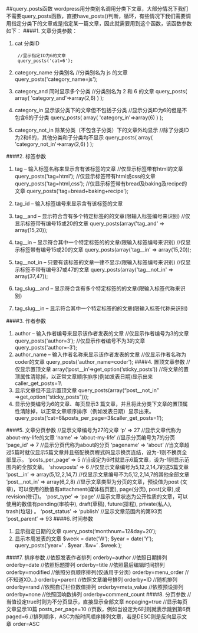 ##query_posts函数
wordpress用分类别名调用分类下文章，大部分情况下我们不需要query_posts函数，直接have_posts()判断，循环，有些情况下我们需要调用指定分类下的文章或是指定某一篇文章，因此就需要用到这个函数，该函数参数如下：
####1. 文章分类参数：
1. cat 分类ID

        //显示指定ID为6的文章
        query_posts('cat=6');

2. category_name 分类别名
        //分类别名为 js 的文章
        query_posts('category_name=js');
3. category_and 同时显示多个分类
        //分类别名为 2 和 6 的文章
        query_posts( array( 'category_and'=>array(2,6) ) );
4. category_in 显示该分类下的文章但不包括子分类
        //显示分类ID为6的但是不包含6的子分类
        query_posts( array( 'category_in'=>array(6) ) );
5. category_not_in 除某分类（不包含子分类）下的文章外均显示
        //除了分类ID为2和6的，其他分类和子分类均不显示
        query_posts( array( 'category_not_in'=>array(2,6) ) );
        
####2. 标签参数
1. tag – 输入标签名称来显示含有该标签的文章 
        //仅显示标签带有html的文章 
        query_posts('tag=html'); 
        //仅显示标签带有html或css的文章 
        query_posts('tag=html,css'); 
        //仅显示标签带有bread及baking及recipe的文章 
        query_posts('tag=bread+baking+recipe'); 
2. tag_id – 输入标签编号来显示含有该标签的文章 

3. tag__and – 显示符合含有多个特定标签的的文章(限输入标签编号来识别) 
        //仅显示标签带有编号15或20的文章 
        query_posts(array('tag_and' => array(15,20));    
4. tag__in – 显示符合其中一个特定标签的的文章(限输入标签编号来识别) 
        //仅显示标签带有编号15或20的文章 
        query_posts(array('tag__in' => array(15,20)); 
5. tag__not_in – 只要有该标签的文章一律不显示(限输入标签编号来识别) 
        //仅显示标签不带有编号37或47的文章 
        query_posts(array('tag__not_in' => array(37,47)); 
6. tag_slug__and – 显示符合含有多个特定标签的的文章(限输入标签代称来识别) 

7. tag_slug__in – 显示符合其中一个特定标签的的文章(限输入标签代称来识别) 

####3. 作者参数
1. author – 输入作者编号来显示该作者发表的文章
        //仅显示作者编号为3的文章 
        query_posts('author=3′);
        //仅显示作者编号不为3的文章 
        query_posts('author=-3′); 
2. author_name – 输入作者名称来显示该作者发表的文章 
        //仅显示作者名称为coder的文章 
        query_posts('author_name=coder'); 
####4. 置顶文章参数
        //仅显示置顶文章 
        array(‘post__in’=>get_option(‘sticky_posts’)) 
        //将文章的置顶属性清除掉，以正常文章顺序排序(例如发表日期)显示出来 
        caller_get_posts=1\
1. 显示文章但不显示置顶文章
        query_posts(array(“post__not_in” =>get_option(“sticky_posts”))); 
2. 显示分类编号为6的文章、每页显示3 篇文章，并且将此分类下文章的置顶属性清除掉，以正常文章顺序排序（例如发表日期）显示出来。 
        query_posts(‘cat=6&posts_per_page=3&caller_get_posts=1′);  

####5. 文章分页参数
        //显示文章编号为27的文章 
        ‘p’ => 27 
        //显示文章代称为about-my-life的文章 
        ‘name’ => ‘about-my-life’ 
        //显示分页编号为7的分页 
        ‘page_id’ => 7 
        //显示分页代称为about的分页 
        ‘pagename’ => ‘about’ 
        //当文章超过5篇时就仅显示5篇文章并且搭配换页程式码显示换页连结，设为-1则不换页全部显示。 
        ‘posts_per_page’ => 5 
        //当设定为6时就显示6篇文章，设为-1则显示范围内的全部文章。 
        ‘showposts’ => 6 
        //仅显示文章编号为5,12,2,14,7的这5篇文章 
        ‘post__in’ => array(5,12,2,14,7) 
        //仅显示文章编号不为5,12,2,14,7的其他全部文章 
        ‘post__not_in’ => array(6,2,8) 
        //显示文章类型为分页的文章，预设值为post (文章)，可以使用的数值有attachment(媒体档页面), page(分页), post(文章),或revision(修订)。 
        ‘post_type’ => ‘page’ 
        //显示文章状态为公开性质的文章，可以使用的数值有pending(审核中), draft(草稿), future(排程), private(私人), trash(垃圾) 。 
        ‘post_status’ => ‘publish’ 
        //显示文章范围内的第93页 
        ‘post_parent’ => 93 
####6. 时间参数

1. 显示指定日期的文章
        query_posts(‘monthnum=12&day=20′); 
2. 显示本周发表的文章
        $week = date(‘W’); 
        $year = date(‘Y’); 
        query_posts(‘year=’ . $year .‘&w=’ .$week ); 

####7. 排序参数
        //依照发表作者排列 
        orderby=author 
        //依照日期排列 
        orderby=date 
        //依照标题排列 
        orderby=title 
        //依照最后编辑时间排列 
        orderby=modified 
        //依照分页顺序排列(仅适用于分页) 
        orderby=menu_order 
        // (不知道XD…) 
        orderby=parent 
        //依照文章编号排列 
        orderby=ID 
        //随机排列 
        orderby=rand 
        //依照自订栏位数值排列 
        orderby=meta_value 
        //依照预设排列 
        orderby=none 
        //依照回响数排列 
        orderby=comment_count 
####8. 分页参数
        //当值设定true时则为不分页显示，直接显示全部文章 
        nopaging=true 
        //显示每页文章显示10篇 
        posts_per_page=10 
        //页数，例如当设定为6时则就表示跳到第6页 
        paged=6 
        //排列顺序，ASC为按时间顺序排列文章，若是DESC则是反向显示文章 
        order=ASC 
